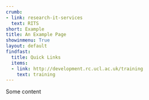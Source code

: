 ```yaml
---
crumb:
- link: research-it-services
  text: RITS
short: Example
title: An Example Page
showinmenu: True
layout: default
findfast:
  title: Quick Links
  items:
  - link: http://development.rc.ucl.ac.uk/training
    text: training
---
```


Some content